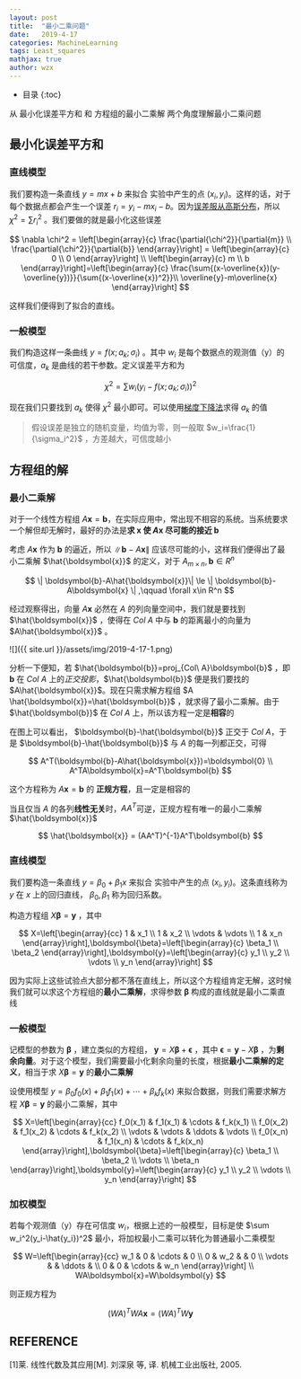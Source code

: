 ```yaml
---
layout: post
title:  "最小二乘问题"
date:   2019-4-17
categories: MachineLearning
tags: Least_squares
mathjax: true
author: wzx
---
```


- 目录
{:toc}

从 最小化误差平方和 和 方程组的最小二乘解 两个角度理解最小二乘问题





## 最小化误差平方和
### 直线模型
我们要构造一条直线 $y=mx+b$ 来拟合 实验中产生的点 $(x_i,y_i)$。这样的话，对于每个数据点都会产生一个误差 $r_i=y_i-mx_i-b$。因为[误差服从高斯分布](https://www.zhihu.com/question/37031188)，所以 $\chi^2 = \sum{r_i^2}$ 。我们要做的就是最小化这些误差

$$
\nabla \chi^2 = \left[\begin{array}{c}
\frac{\partial{\chi^2}}{\partial{m}} \\ \frac{\partial{\chi^2}}{\partial{b}}
\end{array}\right] = \left[\begin{array}{c}
0 \\ 0
\end{array}\right] \\
\left[\begin{array}{c}
m \\ b
\end{array}\right]=\left[\begin{array}{c}
\frac{\sum{(x-\overline{x})(y-\overline{y})}}{\sum{(x-\overline{x})^2}}\\
\overline{y}-m\overline{x}
\end{array}\right]
$$

这样我们便得到了拟合的直线。

### 一般模型
我们构造这样一条曲线 $y=f(x;a_k;\sigma_i)$ 。其中 $w_i$ 是每个数据点的观测值（y）的可信度，$a_k$ 是曲线的若干参数。定义误差平方和为

$$
\chi^2 = \sum{w_i(y_i-f(x;a_k;\sigma_i))^2}
$$

现在我们只要找到 $a_k$ 使得 $\chi^2$ 最小即可。可以使用[梯度下降法](https://zh.wikipedia.org/zh-hans/%E6%A2%AF%E5%BA%A6%E4%B8%8B%E9%99%8D%E6%B3%95)求得 $a_k$ 的值

> 假设误差是独立的随机变量，均值为零，则一般取 $w_i=\frac{1}{\sigma_i^2}$ ，方差越大，可信度越小

## 方程组的解
### 最小二乘解
对于一个线性方程组 $A\boldsymbol{x}=\boldsymbol{b}$，在实际应用中，常出现不相容的系统。当系统要求一个解但却无解时，最好的办法是**求 $\boldsymbol{x}$ 使 $A\boldsymbol{x}$ 尽可能的接近 $\boldsymbol{b}$**

考虑 $A\boldsymbol{x}$ 作为 $\boldsymbol{b}$ 的逼近，所以 $\| \boldsymbol{b}-A\boldsymbol{x} \|$ 应该尽可能的小，这样我们便得出了最小二乘解 $\hat{\boldsymbol{x}}$ 的定义，对于 $A_{m\times n},\boldsymbol{b}\in R^n$

$$
\| \boldsymbol{b}-A\hat{\boldsymbol{x}}\| \le \| \boldsymbol{b}-A\boldsymbol{x} \| ,\qquad \forall x\in R^n
$$

经过观察得出，向量 $A\boldsymbol{x}$ 必然在 $A$ 的列向量空间中，我们就是要找到 $\hat{\boldsymbol{x}}$ ，使得在 $Col\ A$ 中与 $\boldsymbol{b}$ 的距离最小的向量为 $A\hat{\boldsymbol{x}}$ 。

![]({{ site.url }}/assets/img/2019-4-17-1.png)

分析一下便知，若 $\hat{\boldsymbol{b}}=proj_{Col\ A}\boldsymbol{b}$ ，即 $\boldsymbol{b}$ 在 $Col\ A$ 上的*正交投影*，$\hat{\boldsymbol{b}}$ 便是我们要找的 $A\hat{\boldsymbol{x}}$。现在只需求解方程组 $A \hat{\boldsymbol{x}}=\hat{\boldsymbol{b}}$ ，就求得了最小二乘解。由于 $\hat{\boldsymbol{b}}$ 在 $Col\ A$ 上，所以该方程一定是**相容**的

在图上可以看出， $\boldsymbol{b}-\hat{\boldsymbol{b}}$ 正交于 $Col\ A$，于是 $\boldsymbol{b}-\hat{\boldsymbol{b}}$ 与 $A$ 的每一列都正交，可得

$$
A^T(\boldsymbol{b}-A\hat{\boldsymbol{x}})=\boldsymbol{0} \\
A^TA\boldsymbol{x}=A^T\boldsymbol{b}
$$

这个方程称为 $A\boldsymbol{x}=\boldsymbol{b}$ 的 **正规方程**，且一定是相容的

当且仅当 $A$ 的各列**线性无关**时，$AA^T$可逆，正规方程有唯一的最小二乘解 $\hat{\boldsymbol{x}}$

$$
\hat{\boldsymbol{x}} = (AA^T)^{-1}A^T\boldsymbol{b}
$$

### 直线模型
我们要构造一条直线 $y=\beta_0 +\beta_1x$ 来拟合 实验中产生的点 $(x_i,y_i)$。这条直线称为 $y$ 在 $x$ 上的回归直线， $\beta_0, \beta_1$ 称为回归系数。

构造方程组 $X\boldsymbol{\beta}=\boldsymbol{y}$ ，其中

$$
X=\left[\begin{array}{cc}
1 & x_1 \\ 1 & x_2 \\ \vdots & \vdots \\ 1 & x_n
\end{array}\right],\boldsymbol{\beta}=\left[\begin{array}{c}
\beta_1 \\ \beta_2
\end{array}\right],\boldsymbol{y}=\left[\begin{array}{c}
y_1 \\ y_2 \\ \vdots \\ y_n
\end{array}\right]
$$

因为实际上这些试验点大部分都不落在直线上，所以这个方程组肯定无解，这时候我们就可以求这个方程组的**最小二乘解**，求得参数 $\boldsymbol{\beta}$ 构成的直线就是最小二乘直线

### 一般模型
记模型的参数为 $\boldsymbol{\beta}$ ，建立类似的方程组， $\boldsymbol{y}=X\boldsymbol{\beta}+\boldsymbol{\epsilon}$ ，其中 $\boldsymbol{\epsilon} = \boldsymbol{y}-X\boldsymbol{\beta}$ ，为**剩余向量**。对于这个模型，我们需要最小化剩余向量的长度，根据**最小二乘解的定义**，相当于求 $X\boldsymbol{\beta}=\boldsymbol{y}$ 的**最小二乘解**

设使用模型 $y=\beta_0f_0(x)+\beta_1f_1(x)+\cdots+\beta_kf_k(x)$ 来拟合数据，则我们需要求解方程 $X\boldsymbol{\beta}=\boldsymbol{y}$ 的最小二乘解，其中

$$
X=\left[\begin{array}{cc}
f_0(x_1) & f_1(x_1) & \cdots & f_k(x_1) \\ f_0(x_2) & f_1(x_2) & \cdots & f_k(x_2) \\ \vdots & \vdots & \ddots & \vdots \\ f_0(x_n) & f_1(x_n) & \cdots & f_k(x_n)
\end{array}\right],\boldsymbol{\beta}=\left[\begin{array}{c}
\beta_1 \\ \beta_2 \\ \vdots \\ \beta_n
\end{array}\right],\boldsymbol{y}=\left[\begin{array}{c}
y_1 \\ y_2 \\ \vdots \\ y_n
\end{array}\right]
$$

### 加权模型
若每个观测值（y）存在可信度 $w_i$，根据上述的一般模型，目标是使 $\sum w_i^2(y_i-\hat{y_i})^2$ 最小，将加权最小二乘可以转化为普通最小二乘模型

$$
W=\left[\begin{array}{cc}
w_1 & 0 & \cdots & 0 \\ 0 & w_2 &  & 0 \\ \vdots &  & \ddots &  \\ 0 & 0 & \cdots & w_n
\end{array}\right] \\
WA\boldsymbol{x}=W\boldsymbol{y}
$$

则正规方程为

$$
(WA)^TWA\boldsymbol{x}=(WA)^TW\boldsymbol{y}$$

## REFERENCE
[1]莱. 线性代数及其应用[M]. 刘深泉 等, 译. 机械工业出版社, 2005.

